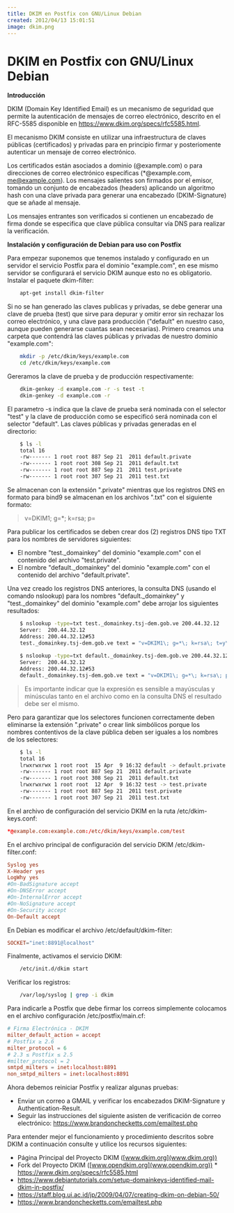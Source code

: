 ```yaml
---
title: DKIM en Postfix con GNU/Linux Debian
created: 2012/04/13 15:01:51
image: dkim.png
---
```


# DKIM en Postfix con GNU/Linux Debian

**Introducción** 

DKIM (Domain Key Identified Email) es un mecanismo de seguridad que permite la autenticación de mensajes de correo electrónico, descrito en el RFC-5585 disponible en https://www.dkim.org/specs/rfc5585.html. 

El mecanismo DKIM consiste en utilizar una infraestructura de claves públicas (certificados) y privadas para en principio firmar y posteriomente autenticar un mensaje de correo electrónico. 

Los certificados están asociados a dominio (@example.com) o para direcciones de correo electrónico específicas (*@example.com, me@example.com). Los mensajes salientes son firmados por el emisor, tomando un conjunto de encabezados (headers) aplicando un algoritmo hash con una clave privada para generar una encabezado (DKIM-Signature) que se añade al mensaje. 

Los mensajes entrantes son verificados si contienen un encabezado de firma donde se especifica que clave pública consultar vía DNS para realizar la verificación.

**Instalación y configuración de Debian para uso con Postfix**

Para empezar suponemos que tenemos instalado y configurado en un servidor el servicio Postfix para el dominio "example.com", en ese mismo servidor se configurará el servicio DKIM aunque esto no es obligatorio. Instalar el paquete dkim-filter: 
    
```bash
    apt-get install dkim-filter
```

Si no se han generado las claves publicas y privadas, se debe generar una clave de prueba (test) que sirve para depurar y omitir error sin rechazar los correo electrónico, y una clave para producción ("default" en nuestro caso, aunque pueden generarse cuantas sean necesarias). Primero creamos una carpeta que contendrá las claves públicas y privadas de nuestro dominio "example.com": 
    
```bash 
    mkdir -p /etc/dkim/keys/example.com
    cd /etc/dkim/keys/example.com
```

Gereramos la clave de prueba y de producción respectivamente: 
    
```bash 
    dkim-genkey -d example.com -r -s test -t
    dkim-genkey -d example.com -r
```

El parametro -s indica que la clave de prueba será nominada con el selector "test" y la clave de producción como se especificó será nominada con el selector "default". Las claves públicas y privadas generadas en el directorio: 
    
```bash 
    $ ls -l 
    total 16
    -rw------- 1 root root 887 Sep 21  2011 default.private
    -rw------- 1 root root 308 Sep 21  2011 default.txt
    -rw------- 1 root root 887 Sep 21  2011 test.private
    -rw------- 1 root root 307 Sep 21  2011 test.txt
```

Se almacenan con la extensión ".private" mientras que los registros DNS en formato para bind9 se almacenan en los archivos ".txt" con el siguiente formato: 

> v=DKIM1; g=*; k=rsa; p=

Para publicar los certificados se deben crear dos (2) registros DNS tipo TXT para los nombres de servidores siguientes: 

- El nombre "test._domainkey" del dominio "example.com" con el contenido del archivo "test.private".
- El nombre "default._domainkey" del dominio "example.com" con el contenido del archivo "default.private".

Una vez creado los registros DNS anteriores, la consulta DNS (usando el comando nslookup) para los nombres "default._domainkey" y "test._domainkey" del dominio "example.com" debe arrojar los siguientes resultados: 
    
```bash    
    $ nslookup -type=txt test._domainkey.tsj-dem.gob.ve 200.44.32.12
    Server:  200.44.32.12
    Address: 200.44.32.12#53
    test._domainkey.tsj-dem.gob.ve text = "v=DKIM1\; g=*\; k=rsa\; t=y\; p="
    
    $ nslookup -type=txt default._domainkey.tsj-dem.gob.ve 200.44.32.12
    Server:  200.44.32.12
    Address: 200.44.32.12#53
    default._domainkey.tsj-dem.gob.ve text = "v=DKIM1\; g=*\; k=rsa\; p="
```

> Es importante indicar que la expresión  es sensible a mayúsculas y minúsculas tanto en el archivo como en la consulta DNS el resultado debe ser el mismo. 

Pero para garantizar que los selectores funcionen correctamente deben eliminarse la extensión ".private" o crear link simbólicos porque los nombres contentivos de la clave pública deben ser iguales a los nombres de los selectores: 
    
```bash 
    $ ls -l 
    total 16
    lrwxrwxrwx 1 root root  15 Apr  9 16:32 default -> default.private
    -rw------- 1 root root 887 Sep 21  2011 default.private
    -rw------- 1 root root 308 Sep 21  2011 default.txt
    lrwxrwxrwx 1 root root  12 Apr  9 16:32 test -> test.private
    -rw------- 1 root root 887 Sep 21  2011 test.private
    -rw------- 1 root root 307 Sep 21  2011 test.txt
```

En el archivo de configuración del servicio DKIM en la ruta /etc/dkim-keys.conf: 

```conf
*@example.com:example.com:/etc/dkim/keys/example.com/test
```

En el archivo principal de configuración del servicio DKIM /etc/dkim-filter.conf: 

```conf
Syslog yes 
X-Header yes 
LogWhy yes 
#On-BadSignature accept 
#On-DNSError accept 
#On-InternalError accept 
#On-NoSignature accept 
#On-Security accept 
On-Default accept 
```

En Debian es modificar el archivo /etc/default/dkim-filter: 

```conf
SOCKET="inet:8891@localhost"
```

Finalmente, activamos el servicio DKIM: 
    
```bash 
    /etc/init.d/dkim start
```

Verificar los registros: 
    
```bash 
    /var/log/syslog | grep -i dkim
``` 

Para indicarle a Postfix que debe firmar los correos simplemente colocamos en el archivo configuración /etc/postfix/main.cf: 

```conf
# Firma Electrónica - DKIM
milter_default_action = accept 
# Postfix ≥ 2.6
milter_protocol = 6 
# 2.3 ≤ Postfix ≤ 2.5
#milter_protocol = 2 
smtpd_milters = inet:localhost:8891
non_smtpd_milters = inet:localhost:8891 
```

Ahora debemos reiniciar Postfix y realizar algunas pruebas: 

* Enviar un correo a GMAIL y verificar los encabezados DKIM-Signature y Authentication-Result.
* Seguir las instrucciones del siguiente asisten de verificación de correo electrónico: <https://www.brandonchecketts.com/emailtest.php>

Para entender mejor el funcionamiento y procedimiento descritos sobre DKIM a continuación consulte y utilice los recursos siguientes:

* Página Principal del Proyecto DKIM ([www.dkim.org](www.dkim.org))
* Fork del Proyecto DKIM ([www.opendkim.org](www.opendkim.org)) * <https://www.dkim.org/specs/rfc5585.html>
* <https://www.debiantutorials.com/setup-domainkeys-identified-mail-dkim-in-postfix/>
* <https://staff.blog.ui.ac.id/jp/2009/04/07/creating-dkim-on-debian-50/>
* <https://www.brandonchecketts.com/emailtest.php>